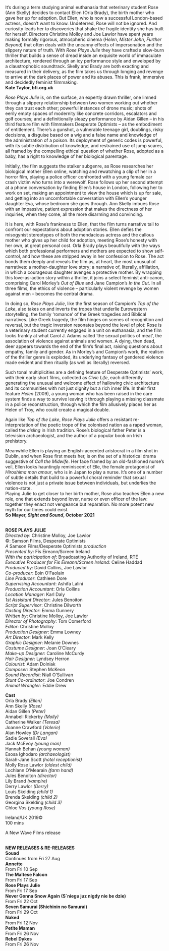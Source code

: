

It’s during a term studying animal euthanasia that veterinary student Rose (Ann Skelly) decides to contact Ellen (Orla Brady), the birth mother who gave her up for adoption. But Ellen, who is now a successful London-based actress, doesn’t want to know. Undeterred, Rose will not be ignored. And curiosity leads her to discoveries that shake the fragile identity she has built for herself. Directors Christine Molloy and Joe Lawlor have spent years making formally rigorous, atmospheric cinema (_Helen_, _Mister John_, _Further Beyond_) that often deals with the uncanny effects of impersonation and the slippery nature of truth. With _Rose Plays Julie_ they have crafted a slow-burn thriller that builds a sense of dread inside an exquisite world of immaculate architecture, rendered through an icy performance style and enveloped by a claustrophobic soundtrack. Skelly and Brady are both exacting and measured in their delivery, as the film takes us through longing and revenge to arrive at the dark places of power and its abuses. This is frank, immersive and decidedly feminist filmmaking.  
**Kate Taylor, bfi.org.uk**

_Rose Plays Julie_ is, on the surface, an expertly drawn thriller, one limned through a slippery relationship between two women working out whether they can trust each other; powerful instances of drone music; shots of eerily empty spaces of modernity like concrete corridors, escalators and golf courses; and a definitionally sleazy performance by Aidan Gillen – in his third feature film with filmmakers Desperate Optimists – as the embodiment of entitlement. There’s a gunshot, a vulnerable teenage girl, doublings, risky decisions, a disguise based on a wig and a false name and knowledge of the administration of a poison.  Its deployment of generic codes is powerful, with its subtle distribution of knowledge, and restrained use of jump scares, all framed by the compelling ethical question of whether Rose, adopted as a baby, has a right to knowledge of her biological parentage.

Initially, the film suggests the stalker subgenre, as Rose researches her biological mother Ellen online, watching and rewatching a clip of her in a horror film, playing a police officer confronted with a young female car crash victim who turns into a werewolf. Rose follows up her second attempt at a phone conversation by finding Ellen’s house in London, following her to work on set, making an appointment to view the house which is up for sale, and getting into an uncomfortable conversation with Ellen’s younger daughter Eva, whose bedroom she goes through. Ann Skelly imbues Rose with an impassive, patient expression that makes the directness of her inquiries, when they come, all the more disarming and convincing.

It is here, with Rose’s frankness to Ellen, that the film turns narrative tail to confront our expectations about adoption stories. Ellen defies the misogynist stereotypes of both the mendacious actress and the callous mother who gives up her child for adoption, meeting Rose’s honesty with her own, at great personal cost. Orla Brady plays beautifully with the ways which both professional performers and mothers are expected to show self-control, and how these are stripped away in her confession to Rose. The act bonds them deeply and reveals the film as, at heart, the most unusual of narratives: a mother-daughter love story; a narrative of, literally, affiliation, in which a courageous daughter avenges a protective mother. By wrapping this love-as-action story within a thriller, it joins a select feminist anti-canon, comprising Carol Morley’s _Out of Blue_ and Jane Campion’s _In the Cut_. In all three films, the ethics of violence – particularly violent revenge by women against men – becomes the central drama.

In doing so, _Rose Plays Julie_, like the first season of Campion’s _Top of the Lake_, also takes on and inverts the tropes that underlie Eurowestern storytelling, the family ‘romance’ of the Greek tragedies and Biblical narratives. Like Greek tragedy, the film hinges on scenes of recognition and reversal, but the tragic inversion resonates beyond the level of plot: Rose is a veterinary student currently engaged in a unit on euthanasia, and the film looks frankly at what Carol J. Adams called ‘the sexual politics of meat’, the association of violence against animals and women. A dying, then dead, deer appears towards the end of the film’s final act, raising questions about empathy, family and gender. As in Morley’s and Campion’s work, the realism of the thriller genre is exploded, its underlying fantasy of gendered violence made evident and then ritually (as well as literally) reversed.

Such tonal multiplicities are a defining feature of Desperate Optimists’ work, with their early short films, collected as _Civic Life_, each differently generating the unusual and welcome effect of hallowing civic architecture and its communities with not just dignity but a rich inner life. In their first feature _Helen_ (2009), a young woman who has been raised in the care system finds a way to survive leaving it through playing a missing classmate in a police reconstruction, through which the film allusively places her as Helen of Troy, who could create a magical double.

Again like _Top of the Lake_, _Rose Plays Julie_ offers a resistant re-interpretation of the poetic trope of the colonised nation as a raped woman, called the _aisling_ in Irish tradition. Rose’s biological father Peter is a television archaeologist, and the author of a popular book on Irish prehistory.

Meanwhile Ellen is playing an English-accented aristocrat in a film shot in Dublin, and when Rose first meets her, is on the set of a historical drama suggestive of _Call the Midwife_. Her face framed by an old-fashioned nurse’s veil, Ellen looks hauntingly reminiscent of Elle, the female protagonist of _Hiroshima mon amour_, who is in Japan to play a nurse. It’s one of a number of subtle details that build to a powerful choral reminder that sexual violence is not just a private issue between individuals, but underlies the nation-state.  
Playing Julie to get closer to her birth mother, Rose also teaches Ellen a new role, one that extends beyond lover, nurse or even officer of the law: together they enact not vengeance but reparation. No more potent new myth for our times could exist.  
**So Mayer, _Sight and Sound_, October 2021**
<br><br>

**ROSE PLAYS JULIE**  
_Directed by_: Christine Molloy, Joe Lawlor  
©: Samson Films, Desperate Optimists  
_A_ Samson Films/Desperate Optimists _production_  
_Presented by_: Fís Éireann/Screen Ireland  
_With the participation of_:  Broadcasting Authority of Ireland, RTÉ  
_Executive Producer for Fís Éireann/Screen Ireland_: Celine Haddad  
_Produced by_: David Collins, Joe Lawlor  
_Co-producer_: Eoin O’Faolain  
_Line Producer_: Cathleen Dore  
_Supervising Accountant_: Ashifa Lalini  
_Production Accountant_: Orla Collins  
_Location Manager_: Karl Daly  
_1st Assistant Director_: Jules Benoiton  
_Script Supervisor_: Christine Dilworth  
_Casting Director_: Emma Gunnery  
_Written by_: Christine Molloy, Joe Lawlor  
_Director of Photography_: Tom Comerford  
_Editor_: Christine Molloy  
_Production Designer_: Emma Lowney  
_Art Director_: Mark Kelly  
_Graphic Designer_: Melanie Downes  
_Costume Designer_: Joan O’Cleary  
_Make-up Designer_: Caroline McCurdy  
_Hair Designer_: Lyndsey Herron  
_Colourist_: Adam Dolniak  
_Composer_: Stephen McKeon  
_Sound Recordist_: Niall O’Sullivan  
_Stunt Co-ordinator_: Joe Condren  
_Animal Wrangler_: Eddie Drew

**Cast**  
Orla Brady _(Ellen)_  
Ann Skelly _(Rose)_  
Aidan Gillen _(Peter)_  
Annabell Rickerby _(Molly)_  
Catherine Walker _(Teresa)_  
Joanne Crawford _(Valerie)_  
Alan Howley _(Dr Langan)_  
Sadie Soverall _(Eva)_  
Jack McEvoy _(young man)_  
Hannah Behan _(young woman)_  
Esosa Ighodaro _(archaeologist)_  
Sarah-Jane Scott _(hotel receptionist)_  
Molly Rose Lawlor _(oldest child)_  
Lochlann O’Mearain _(farm hand)_  
Jules Benoiton _(director)_  
Lily Brand _(vampire)_  
Derry Lawlor _(Derry)_  
Louis Skelding _(child 1)_  
Brenda Skelding _(child 2)_  
Georgina Skelding _(child 3)_  
Chloe Vos _(young Rose)_

Ireland/UK 2019©  
100 mins

A New Wave Films release
<br><br>

**NEW RELEASES &  RE-RELEASES**<br>
**Souad**<br>
Continues from Fri 27 Aug<br>
**Annette**<br>
From Fri 10 Sep<br>
**The Maltese Falcon**<br>
From Fri 17 Sep<br>
**Rose Plays Julie**<br>
From Fri 17 Sep<br>
**Never Gonna Snow Again  (S´niegu juz nigdy nie be dzie)**<br>
From Fri 22 Oct<br>
**Seven Samurai (Shichinin no Samurai)**<br>
From Fri 29 Oct<br>
**Naked**<br>
From Fri 12 Nov<br>
**Petite Maman**<br>
From Fri 26 Nov<br>
**Rebel Dykes**<br>
From Fri 26 Nov<br>
<br>
<!--stackedit_data:
eyJoaXN0b3J5IjpbLTExMTk5NjU2OF19
-->